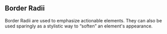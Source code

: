 ## Border Radii

<p class="Typography-size--500">Border Radii are used to emphasize actionable elements. They can also be used sparingly as a stylistic way to “soften” an element's appearance.</p>